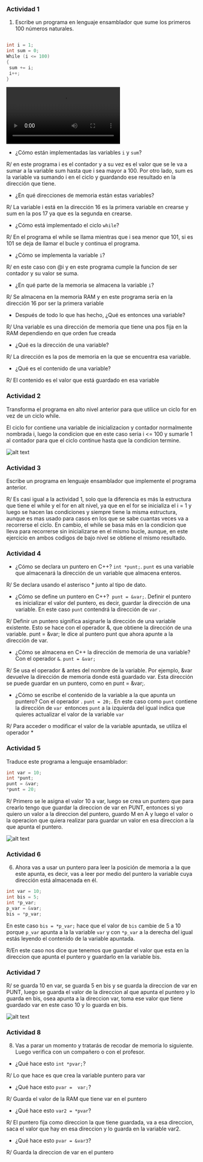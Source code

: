 ### Actividad 1

1. Escribe un programa en lenguaje ensamblador que sume los primeros 100 números naturales.

```cpp

int i = 1;
int sum = 0;
While (i <= 100)
{
 sum += i;
 i++;
}

```
<video controls src="Reto1.mp4" title="Title"></video>


- ¿Cómo están implementadas las variables `i` y `sum`?

R/ en este programa i es el contador y a su vez es el valor que se le va a sumar a la variable sum hasta que i sea mayor a 100. Por otro lado, sum es la variable va sumando i en el ciclo y guardando ese resultado en la dirección que tiene.

- ¿En qué direcciones de memoria están estas variables?

R/ La variable i está en la dirección 16 es la primera variable en crearse y sum en la pos 17 ya que es la segunda en crearse.

- ¿Cómo está implementado el ciclo `while`?

R/ En el programa el while se llama mientras que i sea menor que 101, si es 101 se deja de llamar el bucle y  continua el programa.

- ¿Cómo se implementa la variable `i`?

R/ en este caso con @i y en este programa cumple la funcion de ser contador y su valor se suma.

- ¿En qué parte de la memoria se almacena la variable `i`?

R/ Se almacena en la memoria RAM y en este programa sería en la dirección 16 por ser la primera variable

- Después de todo lo que has hecho, ¿Qué es entonces una variable?

R/ Una variable es una dirección de memoria que tiene una pos fija en la RAM dependiendo en que orden fue creada

- ¿Qué es la dirección de una variable?

R/ La dirección es la pos de memoria en la que se encuentra esa variable.

- ¿Qué es el contenido de una variable?

R/ El contenido es el valor que está guardado en esa variable

### Actividad 2

Transforma el programa en alto nivel anterior para que utilice un ciclo for en vez de un ciclo while.

El ciclo for contiene una variable de inicializacion y contador normalmente nombrada i, luego la condicion que en este caso seria  i <= 100 y sumarle 1 al contador para que el ciclo continue hasta que la condicion termine.

![alt text](Reto2.png)


### Actividad 3
Escribe un programa en lenguaje ensamblador que implemente el programa anterior.

R/ Es casi igual a la actividad 1, solo que la diferencia es más la estructura que tiene el while y el for en alt nivel, ya que en el for se inicializa el i = 1 y luego se hacen las condiciones y siempre tiene la misma estructura, aunque es mas usado para casos en los que se sabe cuantas veces va a recorrerse el ciclo. En cambio, el while  se basa más en la condicion que lleva para recorrerse sin inicializarse en el mismo bucle, aunque, en este ejercicio en ambos codigos de bajo nivel se obtiene el mismo resultado.


### Actividad 4

- ¿Cómo se declara un puntero en C++? `int *punt;`. `punt` es una variable que almacenará la dirección de un variable que almacena enteros.

R/ Se declara usando el asterisco * junto al tipo de dato.

- ¿Cómo se define un puntero en C++? 
`punt = &var;`. Definir el puntero es inicializar el valor del puntero, es decir, guardar la dirección de una variable. En este caso `punt` contendrá la dirección de `var` .

R/ Definir un puntero significa asignarle la dirección de una variable existente. Esto se hace con el operador &, que obtiene la dirección de una variable. punt = &var; le dice al puntero punt que ahora apunte a la dirección de var.

- ¿Cómo se almacena en C++ la dirección de memoria de una variable? Con el operador `&`. `punt = &var;`

R/ Se usa el operador & antes del nombre de la variable. Por ejemplo, &var devuelve la dirección de memoria donde está guardado var. Esta dirección se puede guardar en un puntero, como en punt = &var;.


- ¿Cómo se escribe el contenido de la variable a la que apunta un puntero? Con el operador . `punt = 20;`. En este caso 
como `punt` contiene la dirección de `var`  entonces `punt` a la izquierda del igual indica que quieres actualizar el valor de la variable `var`

R/ Para acceder o modificar el valor de la variable apuntada, se utiliza el operador *

### Actividad 5

Traduce este programa a lenguaje ensamblador:

```cs
int var = 10;
int *punt;
punt = &var;
*punt = 20;

```
R/ Primero se le asigna el valor 10 a var, luego se crea un puntero que para crearlo tengo que guardar la direccion de var en PUNT, entonces si yo quiero un valor a la direccion del puntero, guardo M en A y luego el valor o la operacion que quiera realizar para guardar un valor en esa direccion a la que apunta el puntero.

![alt text](Reto5.jpg)

### Actividad 6

6. Ahora vas a usar un puntero para leer la posición de memoria a la que este apunta, es decir, vas a leer por medio del puntero la variable cuya dirección está almacenada en él.

```cpp
int var = 10;
int bis = 5;
int *p_var;
p_var = &var;
bis = *p_var;
```

En este caso `bis = *p_var;` hace que el valor de `bis` cambie de 5 a 10 porque `p_var` apunta a la la variable `var` y con `*p_var` a la derecha del igual estás leyendo el contenido de la variable apuntada.

R/En este caso nos dice que tenemos que guardar el valor que esta en la direccion que apunta el puntero y guardarlo en la variable bis.


### Actividad 7

R/ se guarda 10 en var, se guarda 5 en bis y se guarda la direccion de var en PUNT, luego se guarda el valor de la direccion al que apunta el puntero y lo guarda en bis, osea apunta a la direccion var, toma ese valor que tiene guardado var en este caso 10 y lo guarda en bis.

![alt text](Reto7.jpg)


### Actividad 8

8. Vas a parar un momento y tratarás de recodar de memoria lo siguiente. Luego verifica con un compañero o con el profesor.

- ¿Qué hace esto `int *pvar;`?

R/ Lo que hace es que crea la variable puntero para var

- ¿Qué hace esto `pvar =  var;`? 

R/ Guarda el valor de la RAM que tiene var en el puntero

- ¿Qué hace esto `var2 = *pvar`?

R/ El puntero fija como direccion la que tiene guardada, va a esa direccion, saca el valor que hay en esa direccion y lo guarda en la variable var2.

- ¿Qué hace esto `pvar = &var3`?

R/  Guarda la direccion de var en el puntero